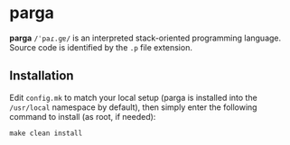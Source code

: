 # parga
**parga** `/ˈpaɾ.ɡɐ/` is an interpreted stack-oriented programming language.\
Source code is identified by the `.p` file extension.

## Installation
Edit `config.mk` to match your local setup (parga is installed into the
`/usr/local` namespace by default), then simply enter the following command to
install (as root, if needed):
```
make clean install
```
